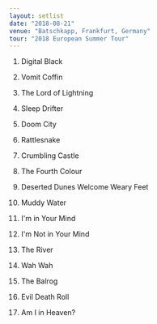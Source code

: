 ```yaml
---
layout: setlist
date: "2018-08-21"
venue: "Batschkapp, Frankfurt, Germany"
tour: "2018 European Summer Tour"
---
```



 1. Digital Black

 2. Vomit Coffin

 3. The Lord of Lightning

 4. Sleep Drifter

 5. Doom City

 6. Rattlesnake

 7. Crumbling Castle

 8. The Fourth Colour

 9. Deserted Dunes Welcome Weary Feet

10. Muddy Water

11. I'm in Your Mind

12. I'm Not in Your Mind

13. The River

14. Wah Wah

15. The Balrog

16. Evil Death Roll

17. Am I in Heaven?


